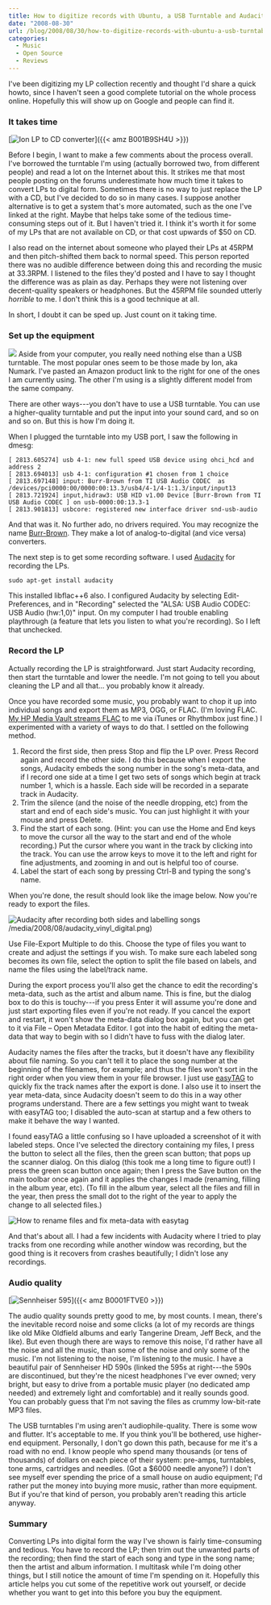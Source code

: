 ```yaml
---
title: How to digitize records with Ubuntu, a USB Turntable and Audacity
date: "2008-08-30"
url: /blog/2008/08/30/how-to-digitize-records-with-ubuntu-a-usb-turntable-and-audacity/
categories:
  - Music
  - Open Source
  - Reviews
---
```

I've been digitizing my LP collection recently and thought I'd share a quick howto, since I haven't seen a good complete tutorial on the whole process online. Hopefully this will show up on Google and people can find it.

<!--more-->

### It takes time


[![Ion LP to CD converter](/media/2008/08/ion_lp_to_cd.jpg)]({{< amz B001B9SH4U >}})

Before I begin, I want to make a few comments about the process overall. I've borrowed the turntable I'm using (actually borrowed two, from different people) and read a lot on the Internet about this. It strikes me that most people posting on the forums underestimate how much time it takes to convert LPs to digital form. Sometimes there is no way to just replace the LP with a CD, but I've decided to do so in many cases. I suppose another alternative is to get a system that's more automated, such as the one I've linked at the right. Maybe that helps take some of the tedious time-consuming steps out of it. But I haven't tried it. I think it's worth it for some of my LPs that are not available on CD, or that cost upwards of $50 on CD.

I also read on the internet about someone who played their LPs at 45RPM and then pitch-shifted them back to normal speed. This person reported there was no audible difference between doing this and recording the music at 33.3RPM. I listened to the files they'd posted and I have to say I thought the difference was as plain as day. Perhaps they were not listening over decent-quality speakers or headphones. But the 45RPM file sounded utterly *horrible* to me. I don't think this is a good technique at all.

In short, I doubt it can be sped up. Just count on it taking time.

### Set up the equipment


![](/media/2008/08/ion_usb_turntable.jpg)
 Aside from your computer, you really need nothing else than a USB turntable. The most popular ones seem to be those made by Ion, aka Numark. I've pasted an Amazon product link to the right for one of the ones I am currently using. The other I'm using is a slightly different model from the same company.

There are other ways---you don't have to use a USB turntable. You can use a higher-quality turntable and put the input into your sound card, and so on and so on. But this is how I'm doing it.

When I plugged the turntable into my USB port, I saw the following in dmesg:

```
[ 2813.605274] usb 4-1: new full speed USB device using ohci_hcd and address 2
[ 2813.694013] usb 4-1: configuration #1 chosen from 1 choice
[ 2813.697148] input: Burr-Brown from TI USB Audio CODEC  as /devices/pci0000:00/0000:00:13.3/usb4/4-1/4-1:1.3/input/input13
[ 2813.721924] input,hidraw3: USB HID v1.00 Device [Burr-Brown from TI USB Audio CODEC ] on usb-0000:00:13.3-1
[ 2813.901813] usbcore: registered new interface driver snd-usb-audio
```

And that was it. No further ado, no drivers required. You may recognize the name [Burr-Brown](http://en.wikipedia.org/wiki/Burr-Brown_Corporation). They make a lot of analog-to-digital (and vice versa) converters.

The next step is to get some recording software. I used [Audacity](http://www.audacityteam.org/) for recording the LPs.

```
sudo apt-get install audacity
```

This installed libflac++6 also. I configured Audacity by selecting Edit-Preferences, and in "Recording" selected the "ALSA: USB Audio CODEC: USB Audio (hw:1,0)" input. On my computer I had trouble enabling playthrough (a feature that lets you listen to what you're recording). So I left that unchecked.

### Record the LP

Actually recording the LP is straightforward. Just start Audacity recording, then start the turntable and lower the needle. I'm not going to tell you about cleaning the LP and all that... you probably know it already.

Once you have recorded some music, you probably want to chop it up into individual songs and export them as MP3, OGG, or FLAC. (I'm loving FLAC. [My HP Media Vault streams FLAC](/blog/2008/08/02/how-i-hacked-the-hp-media-vault-to-support-ogg-and-flac-files/) to me via iTunes or Rhythmbox just fine.) I experimented with a variety of ways to do that. I settled on the following method.

1. Record the first side, then press Stop and flip the LP over. Press Record again and record the other side. I do this because when I export the songs, Audacity embeds the song number in the song's meta-data, and if I record one side at a time I get two sets of songs which begin at track number 1, which is a hassle. Each side will be recorded in a separate track in Audacity.
2. Trim the silence (and the noise of the needle dropping, etc) from the start and end of each side's music. You can just highlight it with your mouse and press Delete.
3. Find the start of each song. (Hint: you can use the Home and End keys to move the cursor all the way to the start and end of the whole recording.) Put the cursor where you want in the track by clicking into the track. You can use the arrow keys to move it to the left and right for fine adjustments, and zooming in and out is helpful too of course.
4. Label the start of each song by pressing Ctrl-B and typing the song's name.

When you're done, the result should look like the image below.  Now you're ready to export the files.

![Audacity after recording both sides and labelling songs]()/media/2008/08/audacity_vinyl_digital.png)

Use File-Export Multiple to do this. Choose the type of files you want to create and adjust the settings if you wish. To make sure each labeled song becomes its own file, select the option to split the file based on labels, and name the files using the label/track name.

During the export process you'll also get the chance to edit the recording's meta-data, such as the artist and album name. This is fine, but the dialog box to do this is touchy---if you press Enter it will assume you're done and just start exporting files even if you're not ready. If you cancel the export and restart, it won't show the meta-data dialog box again, but you can get to it via File – Open Metadata Editor. I got into the habit of editing the meta-data that way to begin with so I didn't have to fuss with the dialog later.

Audacity names the files after the tracks, but it doesn't have any flexibility about file naming. So you can't tell it to place the song number at the beginning of the filenames, for example; and thus the files won't sort in the right order when you view them in your file browser. I just use [easyTAG](http://easytag.sourceforge.net/) to quickly fix the track names after the export is done. I also use it to insert the year meta-data, since Audacity doesn't seem to do this in a way other programs understand. There are a few settings you might want to tweak with easyTAG too; I disabled the auto-scan at startup and a few others to make it behave the way I wanted.

I found easyTAG a little confusing so I have uploaded a screenshot of it with labeled steps. Once I've selected the directory containing my files, I press the button to select all the files, then the green scan button; that pops up the scanner dialog. On this dialog (this took me a long time to figure out!) I press the green scan button once again; then I press the Save button on the main toolbar once again and it applies the changes I made (renaming, filling in the album year, etc). (To fill in the album year, select all the files and fill in the year, then press the small dot to the right of the year to apply the change to all selected files.)

![How to rename files and fix meta-data with easytag](/media/2008/08/easytag.png)

And that's about all. I had a few incidents with Audacity where I tried to play tracks from one recording while another window was recording, but the good thing is it recovers from crashes beautifully; I didn't lose any recordings.

### Audio quality

[![Sennheiser 595](/media/2008/08/sennheiser_595.jpg)]({{< amz B0001FTVE0 >}})

The audio quality sounds pretty good to me, by most counts. I mean, there's the inevitable record noise and some clicks (a lot of my records are things like old Mike Oldfield albums and early Tangerine Dream, Jeff Beck, and the like). But even though there are ways to remove this noise, I'd rather have all the noise and all the music, than some of the noise and only some of the music. I'm not listening to the noise, I'm listening to the music. I have a beautiful pair of Sennheiser HD 590s (linked the 595s at right---the 590s are discontinued, but they're the nicest headphones I've ever owned; very bright, but easy to drive from a portable music player (no dedicated amp needed) and extremely light and comfortable) and it really sounds good. You can probably guess that I'm not saving the files as crummy low-bit-rate MP3 files.

The USB turntables I'm using aren't audiophile-quality. There is some wow and flutter. It's acceptable to me. If you think you'll be bothered, use higher-end equipment. Personally, I don't go down this path, because for me it's a road with no end. I know people who spend many thousands (or tens of thousands) of dollars on each piece of their system: pre-amps, turntables, tone arms, cartridges and needles. (Got a $6000 needle anyone?) I don't see myself ever spending the price of a small house on audio equipment; I'd rather put the money into buying more music, rather than more equipment. But if you're that kind of person, you probably aren't reading this article anyway.

### Summary

Converting LPs into digital form the way I've shown is fairly time-consuming and tedious. You have to record the LP; then trim out the unwanted parts of the recording; then find the start of each song and type in the song name; then the artist and album information. I multitask while I'm doing other things, but I still notice the amount of time I'm spending on it. Hopefully this article helps you cut some of the repetitive work out yourself, or decide whether you want to get into this before you buy the equipment.
